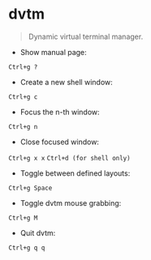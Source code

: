 # dvtm

> Dynamic virtual terminal manager.

- Show manual page:

`Ctrl+g ?`

- Create a new shell window:

`Ctrl+g c`

- Focus the n-th window:

`Ctrl+g n`

- Close focused window:

`Ctrl+g x x`
`Ctrl+d (for shell only)`

- Toggle between defined layouts:

`Ctrl+g Space`

- Toggle dvtm mouse grabbing:

`Ctrl+g M`

- Quit dvtm:

`Ctrl+g q q`
